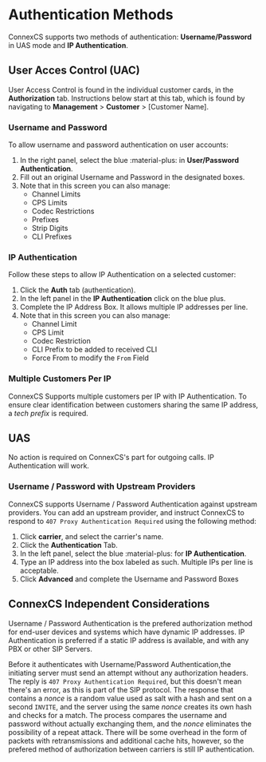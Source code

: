 # Authentication Methods

ConnexCS supports two methods of authentication: **Username/Password** in UAS mode and **IP Authentication**.

## User Acces Control (UAC)
User Access Control is found in the individual customer cards, in the **Authorization** tab. Instructions below start at this tab, which is found by navigating to **Management** > **Customer** > [Customer Name]. 

### Username and Password
To allow username and password authentication on user accounts:

1. In the right panel, select the blue :material-plus: in **User/Password Authentication**.
2. Fill out an original Username and Password in the designated boxes.
3. Note that in this screen you can also manage:
    * Channel Limits
    * CPS Limits
    * Codec Restrictions
    * Prefixes
    * Strip Digits
    * CLI Prefixes

### IP Authentication
Follow these steps to allow IP Authentication on a selected customer:

1. Click the **Auth** tab (authentication).
2. In the left panel in the **IP Authentication** click on the blue plus.
3. Complete the IP Address Box. It allows multiple IP addresses per line.
4. Note that in this screen you can also manage: 
    * Channel Limit
    * CPS Limit
    * Codec Restriction
    * CLI Prefix to be added to received CLI
    * Force From to modify the `From` Field

### Multiple Customers Per IP
ConnexCS Supports multiple customers per IP with IP Authentication. To ensure clear identification between customers sharing the same IP address, a _tech prefix_ is required.

## UAS

No action is required on ConnexCS's part for outgoing calls. IP Authentication will work.

### Username / Password with Upstream Providers
ConnexCS supports Username / Password Authentication against upstream providers. You can add an upstream provider, and instruct ConnexCS to respond to `407 Proxy Authentication Required` using the following method:

1. Click **carrier**, and select the carrier's name.
2. Click the **Authentication** Tab.
3. In the left panel, select the blue :material-plus: for **IP Authentication**.
4. Type an IP address into the box labeled as such.  Multiple IPs per line is acceptable.
5. Click **Advanced** and complete the Username and Password Boxes

## ConnexCS Independent Considerations

Username / Password Authentication is the prefered authorization method for end-user devices and systems which have dynamic IP addresses. IP Authentication is preferred if a static IP address is available, and with any PBX or other SIP Servers.

Before it authenticates with Username/Password Authentication,the initiating server must send an attempt without any authorization headers. The reply is `407 Proxy Authentication Required`, but this doesn't mean there's an error, as this is part of the SIP protocol. The response that contains a _nonce_ is a random value used as salt with a hash and sent on a second `INVITE`, and the server using the same _nonce_ creates its own hash and checks for a match. The process compares the username and password without actually exchanging them, and the _nonce_ eliminates the possibility of a repeat attack. There will be some overhead in the form of packets with retransmissions and additional cache hits, however, so the prefered method of authorization between carriers is still IP authentication.
